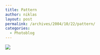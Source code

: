 ```yaml
---
title: Pattern
author: niklas
layout: post
permalink: /archives/2004/10/22/pattern/
categories:
  - Photoblog
---
```

<a rel="lightbox[photoblog]" href="/photoblog/MG_8047.jpg"><img src="/photoblog/MG_8047.sized.jpg" border="0" /></a>